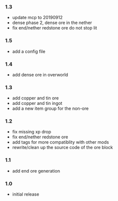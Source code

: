 ### 1.3
+ update mcp to 20190912
+ dense phase 2, dense ore in the nether
+ fix end/nether redstone ore do not stop lit
### 1.5
+ add a config file
### 1.4
+ add dense ore in overworld
### 1.3
+ add copper and tin ore
+ add copper and tin ingot
+ add a new item group for the non-ore
### 1.2
+ fix missing xp drop
+ fix end/nether redstone ore
+ add tags for more compatiblity with other mods
+ rewrite/clean up the source code of the ore block
### 1.1
+ add end ore generation
### 1.0
+ initial release